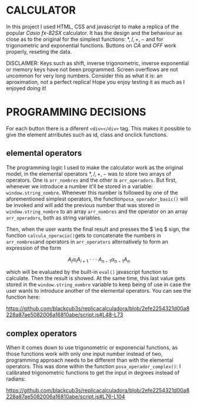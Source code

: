 # CALCULATOR

In this project I used HTML, CSS and javascript to make a replica of the popular *Casio fx-82SX* calculator. It has the design and the behaviour as close as to the original for the simplest functions: $*, /, +, -$ and for trigonometric and exponential functions. Buttons on *CA* and *OFF* work properly, reseting the data. 

DISCLAIMER: Keys such as shift, inverse trigonometric, inverse exponential or memory keys have not been programmed. Screen overflows are not uncommon for very long numbers. Consider this as what it is: an aproximation, not a perfect replica! Hope you enjoy testing it as much
as I enjoyed doing it!

# PROGRAMMING DECISIONS

For each button there is a diferent `<div></div>` tag. This makes it possible to give the element atrributes such as id, class and onclick functions.

## elemental operators

The programming logic I used to make the calculator work as the original model, in the elemental operators $*, /, +, -$ was to store two arrays of operators. One is `arr_nombres` and the other is `arr_operadors`. But first, whenever we introduce a number it'll be stored in a variable: `window.string_nombre`. Whenever this number is followed by one of the aforementioned simplest operators, the function`posa_operador_basic()` will be invoked and will add the previous number that was stored in `window.string_nombre` to an array `arr_nombres` and the operator on an array `arr_operadors`, both as string variables.

Then, when the user wants the final result and presses the $ \eq $ sign, the function `calcula_operacio()`gets to concatenate the numbers in `arr_nombres`and operators in `arr_operators` alternatively to form an expression of the form  

$$ A_i \alpha_i A_{i+1} \cdot \cdot \cdot A_{n-1} \alpha_{n-1} A_n $$

 which will be evaluated by the built-in `eval()` javascript function to calculate. Then the result is showed. At the same time, this last value gets stored in the `window.string_nombre` variable to keep being of use in case the user wants to introduce another of the elemental operators. You can see the function here:

https://github.com/blackcub3s/replicacalculadora/blob/2efe2254321d00a8228a87ae5082006a16810abe/script.js#L48-L73

## complex operators

When it comes down to use trigonometric or exponencial functions, as those functions work with only one input number instead of two, programming approach needs to be different than with the elemental operators. This was done within the function `posa_operador_complex()`: I calibrated trigonometric functions to get the input in degrees instead of radians:

https://github.com/blackcub3s/replicacalculadora/blob/2efe2254321d00a8228a87ae5082006a16810abe/script.js#L76-L104